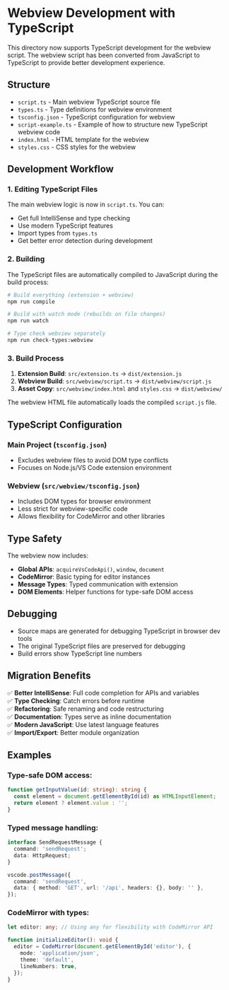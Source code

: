 # Webview Development with TypeScript

This directory now supports TypeScript development for the webview script. The webview script has been converted from JavaScript to TypeScript to provide better development experience.

## Structure

- `script.ts` - Main webview TypeScript source file
- `types.ts` - Type definitions for webview environment
- `tsconfig.json` - TypeScript configuration for webview
- `script-example.ts` - Example of how to structure new TypeScript webview code
- `index.html` - HTML template for the webview
- `styles.css` - CSS styles for the webview

## Development Workflow

### 1. Editing TypeScript Files

The main webview logic is now in `script.ts`. You can:

- Get full IntelliSense and type checking
- Use modern TypeScript features
- Import types from `types.ts`
- Get better error detection during development

### 2. Building

The TypeScript files are automatically compiled to JavaScript during the build process:

```bash
# Build everything (extension + webview)
npm run compile

# Build with watch mode (rebuilds on file changes)
npm run watch

# Type check webview separately
npm run check-types:webview
```

### 3. Build Process

1. **Extension Build**: `src/extension.ts` → `dist/extension.js`
2. **Webview Build**: `src/webview/script.ts` → `dist/webview/script.js`
3. **Asset Copy**: `src/webview/index.html` and `styles.css` → `dist/webview/`

The webview HTML file automatically loads the compiled `script.js` file.

## TypeScript Configuration

### Main Project (`tsconfig.json`)

- Excludes webview files to avoid DOM type conflicts
- Focuses on Node.js/VS Code extension environment

### Webview (`src/webview/tsconfig.json`)

- Includes DOM types for browser environment
- Less strict for webview-specific code
- Allows flexibility for CodeMirror and other libraries

## Type Safety

The webview now includes:

- **Global APIs**: `acquireVsCodeApi()`, `window`, `document`
- **CodeMirror**: Basic typing for editor instances
- **Message Types**: Typed communication with extension
- **DOM Elements**: Helper functions for type-safe DOM access

## Debugging

- Source maps are generated for debugging TypeScript in browser dev tools
- The original TypeScript files are preserved for debugging
- Build errors show TypeScript line numbers

## Migration Benefits

✅ **Better IntelliSense**: Full code completion for APIs and variables  
✅ **Type Checking**: Catch errors before runtime  
✅ **Refactoring**: Safe renaming and code restructuring  
✅ **Documentation**: Types serve as inline documentation  
✅ **Modern JavaScript**: Use latest language features  
✅ **Import/Export**: Better module organization

## Examples

### Type-safe DOM access:

```typescript
function getInputValue(id: string): string {
  const element = document.getElementById(id) as HTMLInputElement;
  return element ? element.value : '';
}
```

### Typed message handling:

```typescript
interface SendRequestMessage {
  command: 'sendRequest';
  data: HttpRequest;
}

vscode.postMessage({
  command: 'sendRequest',
  data: { method: 'GET', url: '/api', headers: {}, body: '' },
});
```

### CodeMirror with types:

```typescript
let editor: any; // Using any for flexibility with CodeMirror API

function initializeEditor(): void {
  editor = CodeMirror(document.getElementById('editor'), {
    mode: 'application/json',
    theme: 'default',
    lineNumbers: true,
  });
}
```
